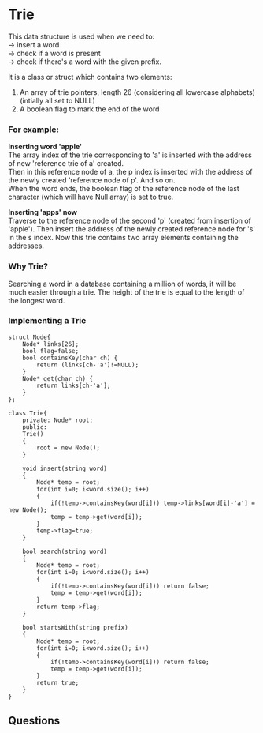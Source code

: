 # Trie  
This data structure is used when we need to:   
-> insert a word  
-> check if a word is present  
-> check if there's a word with the given prefix.  

It is a class or struct which contains two elements:  
1. An array of trie pointers, length 26 (considering all lowercase alphabets) (intially all set to NULL)
2. A boolean flag to mark the end of the word

### **For example:**   
**Inserting word 'apple'**  
The array index of the trie corresponding to 'a' is inserted with the address of new 'reference trie of a' created.   
Then in this reference node of a, the p index is inserted with the address of the newly created 'reference node of p'. And so on.  
When the word ends, the boolean flag of the reference node of the last character (which will have Null array) is set to true.

**Inserting 'apps' now**  
Traverse to the reference node of the second 'p' (created from insertion of 'apple'). Then insert the address of the newly created reference node for 's' in the s index. Now this trie contains two array elements containing the addresses.  

### **Why Trie?**  
Searching a word in a database containing a million of words, it will be much easier through a trie. The height of the trie is equal to the length of the longest word.

### **Implementing a Trie**  
```
struct Node{
    Node* links[26];
    bool flag=false;
    bool containsKey(char ch) {
        return (links[ch-'a']!=NULL);
    }
    Node* get(char ch) {
        return links[ch-'a'];
    }
};
```
```
class Trie{
    private: Node* root;
    public:
    Trie()
    {
        root = new Node();
    }

    void insert(string word)
    {
        Node* temp = root;
        for(int i=0; i<word.size(); i++)
        {
            if(!temp->containsKey(word[i])) temp->links[word[i]-'a'] = new Node();
            temp = temp->get(word[i]);
        }
        temp->flag=true;
    }

    bool search(string word)
    {
        Node* temp = root;
        for(int i=0; i<word.size(); i++)
        {
            if(!temp->containsKey(word[i])) return false;
            temp = temp->get(word[i]);
        }
        return temp->flag;
    }

    bool startsWith(string prefix)
    {
        Node* temp = root;
        for(int i=0; i<word.size(); i++)
        {
            if(!temp->containsKey(word[i])) return false;
            temp = temp->get(word[i]);
        }
        return true;
    }
}
```

## Questions